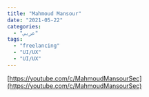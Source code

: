 ```yaml
---
title: "Mahmoud Mansour"
date: "2021-05-22"
categories:
  - "عربي"
tags:
  - "freelancing"
  - "UI/UX"
  - "UI/UX"
---
```


[https://youtube.com/c/MahmoudMansourSec](https://youtube.com/c/MahmoudMansourSec)
